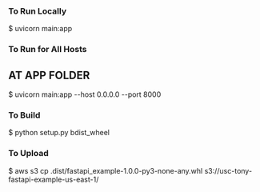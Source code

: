 ### To Run Locally
$ uvicorn main:app

### To Run for All Hosts
## AT APP FOLDER
$ uvicorn main:app --host 0.0.0.0 --port 8000

### To Build
$ python setup.py bdist_wheel

### To Upload
$ aws s3 cp .dist/fastapi_example-1.0.0-py3-none-any.whl s3://usc-tony-fastapi-example-us-east-1/
